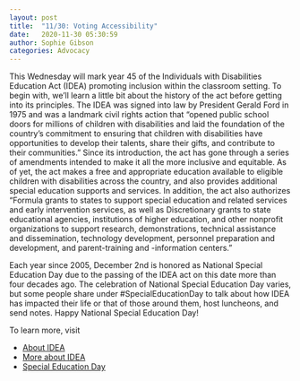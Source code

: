 ```yaml
---
layout: post
title:  "11/30: Voting Accessibility"
date:   2020-11-30 05:30:59
author: Sophie Gibson
categories: Advocacy
---
```


This Wednesday will mark year 45 of the Individuals with Disabilities Education Act (IDEA) promoting inclusion within the classroom setting.  To begin with, we’ll learn a little bit about the history of the act before getting into its principles. The IDEA was signed into law by President Gerald Ford in 1975 and was a landmark civil rights action that “opened public school doors for millions of children with disabilities and laid the foundation of the country’s commitment to ensuring that children with disabilities have opportunities to develop their talents, share their gifts, and contribute to their communities.” Since its introduction, the act has gone through a series of amendments intended to make it all the more inclusive and equitable. As of yet, the act makes a free and appropriate education available to eligible children with disabilities across the country, and also provides additional special education supports and services. In addition, the act also authorizes “Formula grants to states to support special education and related services and early intervention services, as well as  Discretionary grants to state educational agencies, institutions of higher education, and other nonprofit organizations to support research, demonstrations, technical assistance and dissemination, technology development, personnel preparation and development, and parent-training and -information centers.”

Each year since 2005, December 2nd is honored as National Special Education Day due to the passing of the IDEA act on this date more than four decades ago. The celebration of National Special Education Day varies, but some people share under #SpecialEducationDay to talk about how IDEA has impacted their life or that of those around them, host luncheons, and send notes. Happy National Special Education Day!

To learn more, visit
- [About IDEA](https://sites.ed.gov/idea/about-idea/)
- [More about IDEA](https://www.understood.org/en/school-learning/your-childs-rights/basics-about-childs-rights/individuals-with-disabilities-education-act-idea-what-you-need-to-know)
- [Special Education Day](http://specialeducationday.com/)

